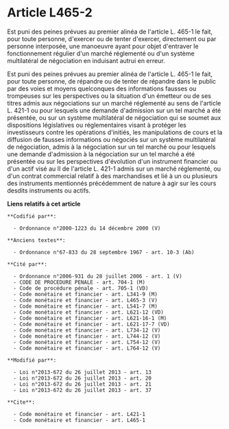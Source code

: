 # Article L465-2

Est puni des peines prévues au premier alinéa de l'article L. 465-1 le fait, pour toute personne, d'exercer ou de tenter
d'exercer, directement ou par personne interposée, une manoeuvre ayant pour objet d'entraver le fonctionnement régulier d'un
marché réglementé ou d'un système multilatéral de négociation en induisant autrui en erreur. 

Est puni des peines prévues au premier alinéa de l'article L. 465-1 le fait, pour toute personne, de répandre ou de tenter de
répandre dans le public par des voies et moyens quelconques des informations fausses ou trompeuses sur les perspectives ou la
situation d'un émetteur ou de ses titres admis aux négociations sur un marché réglementé au sens de l'article L. 421-1 ou
pour lesquels une demande d'admission sur un tel marché a été présentée, ou sur un système multilatéral de négociation qui se
soumet aux dispositions législatives ou réglementaires visant à protéger les investisseurs contre les opérations d'initiés,
les manipulations de cours et la diffusion de fausses informations ou négociés sur un système multilatéral de négociation,
admis à la négociation sur un tel marché ou pour lesquels une demande d'admission à la négociation sur un tel marché a été
présentée ou sur les perspectives d'évolution d'un instrument financier ou d'un actif visé au II de l'article L. 421-1 admis
sur un marché réglementé, ou d'un contrat commercial relatif à des marchandises et lié à un ou plusieurs des instruments
mentionnés précédemment de nature à agir sur les cours desdits instruments ou actifs.

**Liens relatifs à cet article**

	**Codifié par**:

	  - Ordonnance n°2000-1223 du 14 décembre 2000 (V)

	**Anciens textes**:

	  - Ordonnance n°67-833 du 28 septembre 1967 - art. 10-3 (Ab)

	**Cité par**:

	  - Ordonnance n°2006-931 du 28 juillet 2006 - art. 1 (V)
	  - CODE DE PROCEDURE PENALE - art. 704-1 (M)
	  - Code de procédure pénale - art. 705-1 (VD)
	  - Code monétaire et financier - art. L341-9 (M)
	  - Code monétaire et financier - art. L465-3 (V)
	  - Code monétaire et financier - art. L541-7 (M)
	  - Code monétaire et financier - art. L621-12 (VD)
	  - Code monétaire et financier - art. L621-16-1 (M)
	  - Code monétaire et financier - art. L621-17-7 (VD)
	  - Code monétaire et financier - art. L734-12 (V)
	  - Code monétaire et financier - art. L744-12 (V)
	  - Code monétaire et financier - art. L754-12 (V)
	  - Code monétaire et financier - art. L764-12 (V)

	**Modifié par**:

	  - Loi n°2013-672 du 26 juillet 2013 - art. 13
	  - Loi n°2013-672 du 26 juillet 2013 - art. 20
	  - Loi n°2013-672 du 26 juillet 2013 - art. 21
	  - Loi n°2013-672 du 26 juillet 2013 - art. 37

	**Cite**:

	  - Code monétaire et financier - art. L421-1
	  - Code monétaire et financier - art. L465-1
